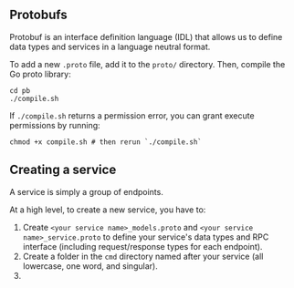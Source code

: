## Protobufs
Protobuf is an interface definition language (IDL) that allows us to define data types and services in a language neutral format.

To add a new `.proto` file, add it to the `proto/` directory. Then, compile the Go proto library:
```shell
cd pb
./compile.sh
```
If `./compile.sh` returns a permission error, you can grant execute permissions by running:
```shell
chmod +x compile.sh # then rerun `./compile.sh`
```

## Creating a service
A service is simply a group of endpoints.

At a high level, to create a new service, you have to:
1. Create `<your service name>_models.proto` and `<your service name>_service.proto` to define your service's data types and RPC interface (including request/response types for each endpoint).
2. Create a folder in the `cmd` directory named after your service (all lowercase, one word, and singular).
3. 